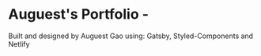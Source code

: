 # Auguest's Portfolio -

Built and designed by Auguest Gao using: Gatsby, Styled-Components and Netlify
